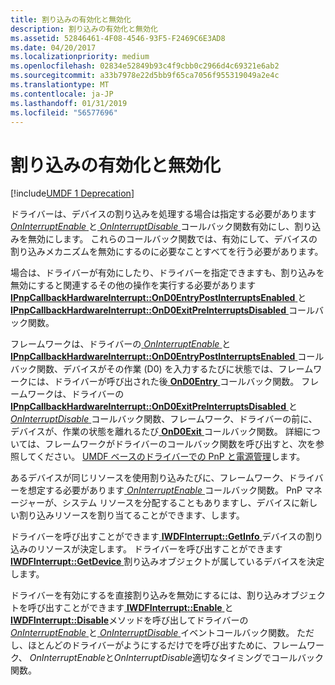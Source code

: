 ```yaml
---
title: 割り込みの有効化と無効化
description: 割り込みの有効化と無効化
ms.assetid: 52846461-4F08-4546-93F5-F2469C6E3AD8
ms.date: 04/20/2017
ms.localizationpriority: medium
ms.openlocfilehash: 02834e52849b93c4f9cbb0c2966d4c69321e6ab2
ms.sourcegitcommit: a33b7978e22d5bb9f65ca7056f955319049a2e4c
ms.translationtype: MT
ms.contentlocale: ja-JP
ms.lasthandoff: 01/31/2019
ms.locfileid: "56577696"
---
```

# <a name="enabling-and-disabling-interrupts"></a>割り込みの有効化と無効化


[!include[UMDF 1 Deprecation](../umdf-1-deprecation.md)]

ドライバーは、デバイスの割り込みを処理する場合は指定する必要があります[ *OnInterruptEnable* ](https://msdn.microsoft.com/library/windows/hardware/hh463899)と[ *OnInterruptDisable* ](https://msdn.microsoft.com/library/windows/hardware/hh463895)コールバック関数有効にし、割り込みを無効にします。 これらのコールバック関数では、有効にして、デバイスの割り込みメカニズムを無効にするのに必要なことすべてを行う必要があります。

場合は、ドライバーが有効にしたり、ドライバーを指定できますも、割り込みを無効にすると関連するその他の操作を実行する必要があります[ **IPnpCallbackHardwareInterrupt::OnD0EntryPostInterruptsEnabled** ](https://msdn.microsoft.com/library/windows/hardware/hh439750)と[ **IPnpCallbackHardwareInterrupt::OnD0ExitPreInterruptsDisabled** ](https://msdn.microsoft.com/library/windows/hardware/hh439755)コールバック関数。

フレームワークは、ドライバーの[ *OnInterruptEnable* ](https://msdn.microsoft.com/library/windows/hardware/hh463899)と[ **IPnpCallbackHardwareInterrupt::OnD0EntryPostInterruptsEnabled** ](https://msdn.microsoft.com/library/windows/hardware/hh439750)コールバック関数、デバイスがその作業 (D0) を入力するたびに状態では、フレームワークには、ドライバーが呼び出された後[ **OnD0Entry** ](https://msdn.microsoft.com/library/windows/hardware/ff556799)コールバック関数。 フレームワークは、ドライバーの[ **IPnpCallbackHardwareInterrupt::OnD0ExitPreInterruptsDisabled** ](https://msdn.microsoft.com/library/windows/hardware/hh439755)と[ *OnInterruptDisable* ](https://msdn.microsoft.com/library/windows/hardware/hh463895)コールバック関数、フレームワーク、ドライバーの前に、デバイスが、作業の状態を離れるたび[ **OnD0Exit** ](https://msdn.microsoft.com/library/windows/hardware/ff556803)コールバック関数。 詳細については、フレームワークがドライバーのコールバック関数を呼び出すと、次を参照してください。 [UMDF ベースのドライバーでの PnP と電源管理](pnp-and-power-management-in-umdf-drivers.md)します。

あるデバイスが同じリソースを使用割り込みたびに、フレームワーク、ドライバーを想定する必要があります[ *OnInterruptEnable* ](https://msdn.microsoft.com/library/windows/hardware/hh463899)コールバック関数。 PnP マネージャーが、システム リソースを分配することもありますし、デバイスに新しい割り込みリソースを割り当てることができます、します。

ドライバーを呼び出すことができます[ **IWDFInterrupt::GetInfo** ](https://msdn.microsoft.com/library/windows/hardware/hh451309)デバイスの割り込みのリソースが決定します。 ドライバーを呼び出すことができます[ **IWDFInterrupt::GetDevice** ](https://msdn.microsoft.com/library/windows/hardware/hh451305)割り込みオブジェクトが属しているデバイスを決定します。

ドライバーを有効にするを直接割り込みを無効にするには、割り込みオブジェクトを呼び出すことができます[ **IWDFInterrupt::Enable** ](https://msdn.microsoft.com/library/windows/hardware/hh451300)と[ **IWDFInterrupt::Disable**](https://msdn.microsoft.com/library/windows/hardware/hh451295)メソッドを呼び出してドライバーの[ *OnInterruptEnable* ](https://msdn.microsoft.com/library/windows/hardware/hh463899)と[ *OnInterruptDisable* ](https://msdn.microsoft.com/library/windows/hardware/hh463895)イベントコールバック関数。 ただし、ほとんどのドライバーがようにするだけでを呼び出すために、フレームワーク、 *OnInterruptEnable*と*OnInterruptDisable*適切なタイミングでコールバック関数。

 

 





